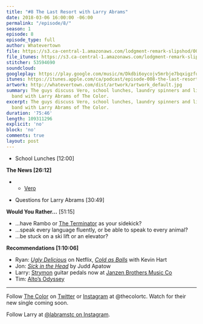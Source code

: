 ```yaml
---
title: "#8 The Last Resort with Larry Abrams"
date: 2018-03-06 16:00:00 -06:00
permalink: "/episode/8/"
season: 1
episode: 8
episode_type: full
author: Whatevertown
file: https://s3.ca-central-1.amazonaws.com/lodgment-remark-slipshod/008.mp3
file_itunes: https://s3.ca-central-1.amazonaws.com/lodgment-remark-slipshod/008.mp3
stitcher: 53594690
soundcloud:
googleplay: https://play.google.com/music/m/Dkdbi6oycojv5mrbje7bqxigzfu?t=Episode_008_The_Last_Resort_with_Larry_Abrams-Whatevertown
itunes: https://itunes.apple.com/ca/podcast/episode-008-the-last-resort-with-larry-abrams/id1326449177?i=1000405171109&mt=2
artwork: http://whatevertown.com/dist/artwork/artwork_default.jpg
summary: The guys discuss Vero, school lunches, laundry spinners and life in an award-winning
  band with Larry Abrams of The Color.
excerpt: The guys discuss Vero, school lunches, laundry spinners and life in an award-winning
  band with Larry Abrams of The Color.
duration: '75:46'
length: 109311296
explicit: 'no'
block: 'no'
comments: true
layout: post
---
```


- School Lunches [12:00]

**The News [26:12]**
- - [Vero](https://www.vero.co/)

- Questions for Larry Abrams [30:49]

**Would You Rather…** [51:15]

- …have Rambo or [The Terminator](https://media.giphy.com/media/gFwZfXIqD0eNW/giphy.gif) as your sidekick?
- …speak every language fluently, or be able to speak to every animal?
- …be stuck on a ski lift or an elevator?

**Recommendations [1:10:06]**
- Ryan: *[Ugly Delicious](https://www.youtube.com/watch?v=pN_XItALHmM)* on Netflix, *[Cold as Balls](https://www.youtube.com/watch?v=FiaOzOqVClY)* with Kevin Hart
- Jon: *[Sick in the Head](https://www.goodreads.com/book/show/23834688-sick-in-the-head)* by Judd Apatow
- Larry: [Strymon](https://www.strymon.net/) guitar pedals now at [Janzen Brothers Music Co](http://www.janzenbrothers.com/)
- Tim: [Alto’s Odyssey](http://www.altosodyssey.com/)

---

Follow [The Color](http://thecoloronline.com/) on [Twitter](https://twitter.com/thecolortc) or [Instagram](https://www.instagram.com/thecolortc) at @thecolortc. Watch for their new single coming soon.

Follow Larry at [@labramstc on Instagram](https://www.instagram.com/labramstc/).
